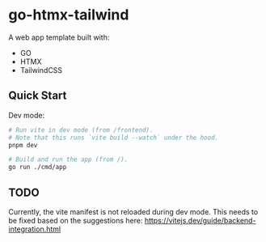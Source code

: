 # go-htmx-tailwind

A web app template built with:
- GO
- HTMX
- TailwindCSS

## Quick Start

Dev mode:
```bash
# Run vite in dev mode (from /frontend).
# Note that this runs `vite build --watch` under the hood.
pnpm dev

# Build and run the app (from /).
go run ./cmd/app
```

## TODO

Currently, the vite manifest is not reloaded during dev mode. This needs to be fixed based on the suggestions here: https://vitejs.dev/guide/backend-integration.html

